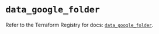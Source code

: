 # `data_google_folder`

Refer to the Terraform Registry for docs: [`data_google_folder`](https://registry.terraform.io/providers/hashicorp/google/6.36.0/docs/data-sources/folder).
